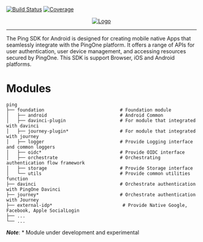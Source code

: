 [![Build Status](https://github.com/ForgeRock/ping-android-sdk/actions/workflows/ci.yaml/badge.svg)](https://github.com/ForgeRock/ping-android-sdk/actions/workflows/ci.yaml)
[![Coverage](https://codecov.io/gh/ForgeRock/unified-sdk-android/graph/badge.svg?token=1UYU8JMS8C)](https://codecov.io/gh/ForgeRock/unified-sdk-android)

<p align="center">
  <a href="https://github.com/ForgeRock/ping-android-sdk">
    <img src="https://www.pingidentity.com/content/dam/picr/nav/Ping-Logo-2.svg" alt="Logo">
  </a>
  <hr/>
</p>

The Ping SDK for Android is designed for creating mobile native Apps that seamlessly integrate with the PingOne platform.
It offers a range of APIs for user authentication, user device management, and accessing resources secured by PingOne.
This SDK is support Browser, iOS and Android platforms.

# Modules

    ping 
    ├── foundation                            # Foundation module
    │   ├── android                           # Android Common
    │   ├── davinci-plugin                    # For module that integrated with davinci
    │   ├── journey-plugin*                   # For module that integrated with journey
    │   ├── logger                            # Provide Logging interface and common loggers
    │   ├── oidc*                             # Provide OIDC interface
    │   ├── orchestrate                       # Orchestrating authentication flow framework
    │   ├── storage                           # Provide Storage interface
    │   └── utils                             # Provide common utilities function
    ├── davinci                               # Orchestrate authentication with PingOne Davinci
    ├── journey*                              # Orchestrate authentication with Journey
    ├── external-idp*                          # Provide Native Google, Facebook, Apple SocialLogin
    ├── ...
    └── ...

***Note***: * Module under development and experimental